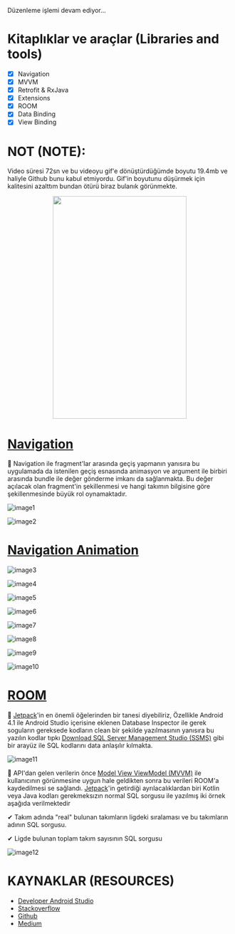 Düzenleme işlemi devam ediyor...
# Kitaplıklar ve araçlar (Libraries and tools)
- [x] Navigation
- [x] MVVM
- [x] Retrofit & RxJava
- [x] Extensions
- [x] ROOM
- [x] Data Binding
- [x] View Binding

# NOT (NOTE):
Video süresi 72sn ve bu videoyu gif'e dönüştürdüğümde boyutu 19.4mb ve haliyle Github bunu kabul etmiyordu. Gif'in boyutunu düşürmek için kalitesini azalttım bundan ötürü biraz bulanık görünmekte.

<p align="center">
  <img width="300" height="500" src="https://user-images.githubusercontent.com/36104238/119580946-324eca80-bdca-11eb-9b23-90050219e55c.gif">
</p>

# [Navigation](https://developer.android.com/guide/navigation/navigation-getting-started) <br/>
📍 Navigation ile fragment'lar arasında geçiş yapmanın yanısıra bu uygulamada da istenilen geçiş esnasında animasyon ve argument ile birbiri arasında bundle ile değer gönderme imkanı da sağlanmakta. Bu değer açılacak olan fragment'in şekillenmesi ve hangi takımın bilgisine göre şekillenmesinde büyük rol oynamaktadır.

![image1](https://user-images.githubusercontent.com/36104238/119577099-a9806080-bdc2-11eb-948a-6c92dbbed90d.png)

![image2](https://user-images.githubusercontent.com/36104238/119577107-ae451480-bdc2-11eb-8ab2-b1bedfe9029c.png)

# [Navigation Animation](https://developer.android.com/guide/navigation/navigation-animate-transitions)

![image3](https://user-images.githubusercontent.com/36104238/119577111-b1400500-bdc2-11eb-9b57-8e060c4b873b.png)

![image4](https://user-images.githubusercontent.com/36104238/119577130-b735e600-bdc2-11eb-9732-4b9031609005.png)

![image5](https://user-images.githubusercontent.com/36104238/119577146-bbfa9a00-bdc2-11eb-9ecc-9b0fc6fc459f.png)

![image6](https://user-images.githubusercontent.com/36104238/119577157-c157e480-bdc2-11eb-8be5-6ada9aae4e89.png)

![image7](https://user-images.githubusercontent.com/36104238/119577170-c5840200-bdc2-11eb-9fa4-4fbfb9d266f4.png)

![image8](https://user-images.githubusercontent.com/36104238/119577194-d0d72d80-bdc2-11eb-884a-74b0bc578173.png)

![image9](https://user-images.githubusercontent.com/36104238/119577201-d6cd0e80-bdc2-11eb-9150-43af2b0d9d35.png)

![image10](https://user-images.githubusercontent.com/36104238/119577206-d9c7ff00-bdc2-11eb-88ec-cad41afb3c41.png)

# [ROOM](https://developer.android.com/training/data-storage/room) <br/>
📍 [Jetpack](https://developer.android.com/jetpack)'in en önemli öğelerinden bir tanesi diyebiliriz, Özellikle Android 4.1 ile Android Studio içerisine eklenen Database Inspector ile gerek soguların gereksede kodların clean bir şekilde yazılmasının yanısıra bu yazılın kodlar tıpkı [Download SQL Server Management Studio (SSMS)](https://docs.microsoft.com/en-us/sql/ssms/download-sql-server-management-studio-ssms?view=sql-server-ver15) gibi bir arayüz ile SQL kodlarını  data anlaşılır kılmakta.

![image11](https://user-images.githubusercontent.com/36104238/119582840-07667580-bdce-11eb-8caf-9cbd5d4388bf.png)

📍 API'dan gelen verilerin önce [Model View ViewModel (MVVM)](https://developer.android.com/topic/libraries/architecture/viewmodel) ile kullanıcının görünmesine uygun hale geldikten sonra bu verileri ROOM'a kaydedilmesi se sağlandı. [Jetpack](https://developer.android.com/jetpack)'in getirdiği ayrılacalıklardan biri Kotlin veya Java kodları gerekmeksızın normal SQL sorgusu ile yazılmış iki örnek aşağıda verilmektedir


✔ Takım adında "real" bulunan takımların ligdeki sıralaması ve bu takımların adının SQL sorgusu.<br/>

✔ Ligde bulunan toplam takım sayısının SQL sorgusu<br/>

![image12](https://user-images.githubusercontent.com/36104238/119582852-0e8d8380-bdce-11eb-8f6b-a66b58d878ba.png)

# KAYNAKLAR (RESOURCES)
- [Developer Android Studio](https://developer.android.com/)
- [Stackoverflow](https://stackoverflow.com/)
- [Github](https://github.com/)
- [Medium](https://medium.com/)
